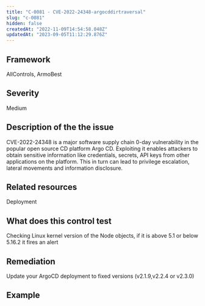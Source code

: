 ```yaml
---
title: "C-0081 - CVE-2022-24348-argocddirtraversal"
slug: "c-0081"
hidden: false
createdAt: "2022-11-09T14:54:58.048Z"
updatedAt: "2023-09-05T11:12:29.876Z"
---
```

## Framework
AllControls, ArmoBest
## Severity
Medium
## Description of the the issue
CVE-2022-24348 is a major software supply chain 0-day vulnerability in the popular open source CD platform Argo CD. Exploiting it enables attackers to obtain sensitive information like credentials, secrets, API keys from other applications on the platform. This in turn can lead to privilege escalation, lateral movements and information disclosure.
## Related resources
Deployment
## What does this control test
Checking Linux kernel version of the Node objects, if it is above 5.1 or below 5.16.2 it fires an alert
## Remediation
Update your ArgoCD deployment to fixed versions (v2.1.9,v2.2.4 or v2.3.0)
## Example
```

```